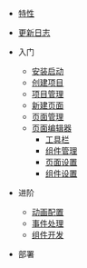 - [特性](/)

- [更新日志](changelog.md)

- 入门

  - [安装启动](quickstart.md)
  - [创建项目](new-project.md)
  - [项目管理](manage-project.md)
  - [新建页面](new-page.md)
  - [页面管理](manage-page.md)
  - [页面编辑器](editor.md)
    - [工具栏](cover.md)
    - [组件管理](cover.md)
    - [页面设置](cover.md)
    - [组件设置](cover.md)

- 进阶

  - [动画配置](configuration.md)
  - [事件处理](configuration.md)
  - [组件开发](themes.md)

- 部署
